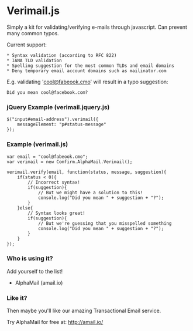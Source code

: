 Verimail.js
======================

Simply a kit for validating/verifying e-mails through javascript. Can prevent many common typos.

Current support:

    * Syntax validation (according to RFC 822)
    * IANA TLD validation
    * Spelling suggestion for the most common TLDs and email domains
    * Deny temporary email account domains such as mailinator.com

E.g. validating 'cool@fabeook.cmo' will result in a typo suggestion:

    Did you mean cool@facebook.com?

### jQuery Example (verimail.jquery.js)

	$("input#email-address").verimail({
		messageElement: "p#status-message"
	});

### Example (verimail.js)

	var email = "cool@fabeook.cmo";
	var verimail = new Comfirm.AlphaMail.Verimail();
	
	verimail.verify(email, function(status, message, suggestion){
		if(status < 0){
			// Incorrect syntax!
			if(suggestion){
				// But we might have a solution to this!
				console.log("Did you mean " + suggestion + "?");
			}
		}else{
			// Syntax looks great!
			if(suggestion){
				// But we're guessing that you misspelled something
				console.log("Did you mean " + suggestion + "?");
			}
		}
	});

### Who is using it?

Add yourself to the list!

* AlphaMail (amail.io)

### Like it?
Then maybe you'll like our amazing Transactional Email service.

Try AlphaMail for free at:
http://amail.io/
